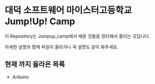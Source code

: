# 대덕 소프트웨어 마이스터고등학교 Jump!Up! Camp


이 Repository는 Jumpup_camp에서 배운 것들을 정리해서 올리는 곳입니다.

자세한 설명과 함께 파일이 올라가니 꼭 설명도 같이 봐주세요.

## 현재 까지 올라온 목록
- Arduino